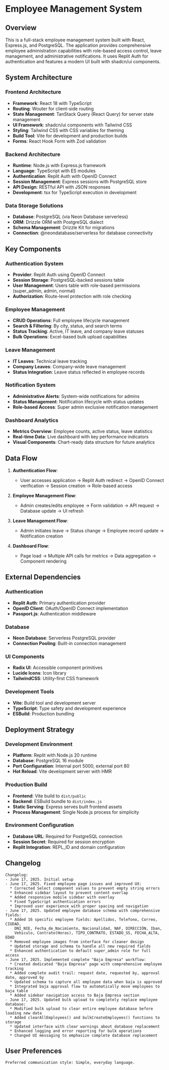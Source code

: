 # Employee Management System

## Overview

This is a full-stack employee management system built with React, Express.js, and PostgreSQL. The application provides comprehensive employee administration capabilities with role-based access control, leave management, and administrative notifications. It uses Replit Auth for authentication and features a modern UI built with shadcn/ui components.

## System Architecture

### Frontend Architecture
- **Framework**: React 18 with TypeScript
- **Routing**: Wouter for client-side routing
- **State Management**: TanStack Query (React Query) for server state management
- **UI Framework**: shadcn/ui components with Tailwind CSS
- **Styling**: Tailwind CSS with CSS variables for theming
- **Build Tool**: Vite for development and production builds
- **Forms**: React Hook Form with Zod validation

### Backend Architecture
- **Runtime**: Node.js with Express.js framework
- **Language**: TypeScript with ES modules
- **Authentication**: Replit Auth with OpenID Connect
- **Session Management**: Express sessions with PostgreSQL store
- **API Design**: RESTful API with JSON responses
- **Development**: tsx for TypeScript execution in development

### Data Storage Solutions
- **Database**: PostgreSQL (via Neon Database serverless)
- **ORM**: Drizzle ORM with PostgreSQL dialect
- **Schema Management**: Drizzle Kit for migrations
- **Connection**: @neondatabase/serverless for database connectivity

## Key Components

### Authentication System
- **Provider**: Replit Auth using OpenID Connect
- **Session Storage**: PostgreSQL-backed sessions table
- **User Management**: Users table with role-based permissions (super_admin, admin, normal)
- **Authorization**: Route-level protection with role checking

### Employee Management
- **CRUD Operations**: Full employee lifecycle management
- **Search & Filtering**: By city, status, and search terms
- **Status Tracking**: Active, IT leave, and company leave statuses
- **Bulk Operations**: Excel-based bulk upload capabilities

### Leave Management
- **IT Leaves**: Technical leave tracking
- **Company Leaves**: Company-wide leave management
- **Status Integration**: Leave status reflected in employee records

### Notification System
- **Administrative Alerts**: System-wide notifications for admins
- **Status Management**: Notification lifecycle with status updates
- **Role-based Access**: Super admin exclusive notification management

### Dashboard Analytics
- **Metrics Overview**: Employee counts, active status, leave statistics
- **Real-time Data**: Live dashboard with key performance indicators
- **Visual Components**: Chart-ready data structure for future analytics

## Data Flow

1. **Authentication Flow**:
   - User accesses application → Replit Auth redirect → OpenID Connect verification → Session creation → Role-based access

2. **Employee Management Flow**:
   - Admin creates/edits employee → Form validation → API request → Database update → UI refresh

3. **Leave Management Flow**:
   - Admin initiates leave → Status change → Employee record update → Notification creation

4. **Dashboard Flow**:
   - Page load → Multiple API calls for metrics → Data aggregation → Component rendering

## External Dependencies

### Authentication
- **Replit Auth**: Primary authentication provider
- **OpenID Client**: OAuth/OpenID Connect implementation
- **Passport.js**: Authentication middleware

### Database
- **Neon Database**: Serverless PostgreSQL provider
- **Connection Pooling**: Built-in connection management

### UI Components
- **Radix UI**: Accessible component primitives
- **Lucide Icons**: Icon library
- **TailwindCSS**: Utility-first CSS framework

### Development Tools
- **Vite**: Build tool and development server
- **TypeScript**: Type safety and development experience
- **ESBuild**: Production bundling

## Deployment Strategy

### Development Environment
- **Platform**: Replit with Node.js 20 runtime
- **Database**: PostgreSQL 16 module
- **Port Configuration**: Internal port 5000, external port 80
- **Hot Reload**: Vite development server with HMR

### Production Build
- **Frontend**: Vite build to `dist/public`
- **Backend**: ESBuild bundle to `dist/index.js`
- **Static Serving**: Express serves built frontend assets
- **Process Management**: Single Node.js process for simplicity

### Environment Configuration
- **Database URL**: Required for PostgreSQL connection
- **Session Secret**: Required for session encryption
- **Replit Integration**: REPL_ID and domain configuration

## Changelog

```
Changelog:
- June 17, 2025. Initial setup
- June 17, 2025. Fixed employee page issues and improved UX:
  * Corrected Select component values to prevent empty string errors
  * Enhanced sidebar layout to prevent content overlap
  * Added responsive mobile sidebar with overlay
  * Fixed TypeScript authentication errors
  * Improved user experience with proper spacing and navigation
- June 17, 2025. Updated employee database schema with comprehensive fields:
  * Added 16 specific employee fields: Apellidos, Telefono, Correo, CIUDAD, 
    DNI_NIE, Fecha_de_Nacimiento, Nacionalidad, NAF, DIRECCIÓN, Iban, 
    Vehiculo, Contrato(Horas), TIPO_CONTRATO, ESTADO_SS, FECHA_ALTA, EDAD
  * Removed employee images from interface for cleaner design
  * Updated storage and schema to handle all new required fields
  * Enhanced authentication to default super_admin role for full access
- June 17, 2025. Implemented complete "Baja Empresa" workflow:
  * Created dedicated "Baja Empresa" page with comprehensive employee tracking
  * Added complete audit trail: request date, requested by, approval date, approved by
  * Updated schema to capture all employee data when baja is approved
  * Integrated baja approval flow to automatically move employees to baja table
  * Added sidebar navigation access to Baja Empresa section
- June 17, 2025. Updated bulk upload to completely replace employee database:
  * Modified bulk upload to clear entire employee database before loading new data
  * Added clearAllEmployees() and bulkCreateEmployees() functions to storage
  * Updated interface with clear warnings about database replacement
  * Enhanced logging and error reporting for bulk operations
  * Changed UI messaging to emphasize complete database replacement
```

## User Preferences

```
Preferred communication style: Simple, everyday language.
```